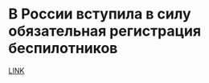 # В России вступила в силу обязательная регистрация беспилотников



[LINK](https://varlamov.ru/2452451.html)
